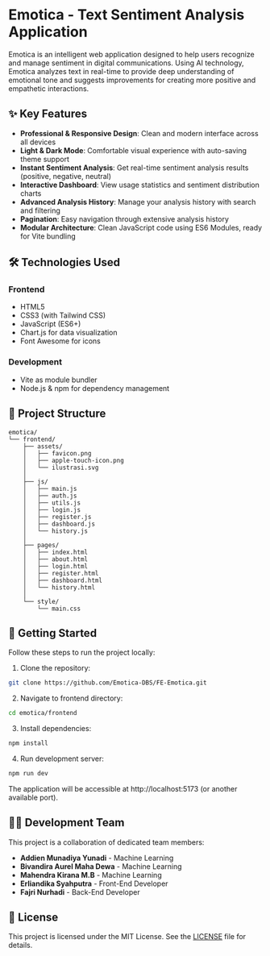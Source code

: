 # Emotica - Text Sentiment Analysis Application

Emotica is an intelligent web application designed to help users recognize and manage sentiment in digital communications. Using AI technology, Emotica analyzes text in real-time to provide deep understanding of emotional tone and suggests improvements for creating more positive and empathetic interactions.

## ✨ Key Features

- **Professional & Responsive Design**: Clean and modern interface across all devices
- **Light & Dark Mode**: Comfortable visual experience with auto-saving theme support
- **Instant Sentiment Analysis**: Get real-time sentiment analysis results (positive, negative, neutral)
- **Interactive Dashboard**: View usage statistics and sentiment distribution charts
- **Advanced Analysis History**: Manage your analysis history with search and filtering
- **Pagination**: Easy navigation through extensive analysis history
- **Modular Architecture**: Clean JavaScript code using ES6 Modules, ready for Vite bundling

## 🛠️ Technologies Used

### Frontend
- HTML5
- CSS3 (with Tailwind CSS)
- JavaScript (ES6+)
- Chart.js for data visualization
- Font Awesome for icons

### Development
- Vite as module bundler
- Node.js & npm for dependency management

## 📂 Project Structure
```
emotica/
└── frontend/
    ├── assets/
    │   ├── favicon.png
    │   ├── apple-touch-icon.png
    │   └── ilustrasi.svg
    │
    ├── js/
    │   ├── main.js
    │   ├── auth.js
    │   ├── utils.js
    │   ├── login.js
    │   ├── register.js
    │   ├── dashboard.js
    │   └── history.js
    │
    ├── pages/
    │   ├── index.html
    │   ├── about.html
    │   ├── login.html
    │   ├── register.html
    │   ├── dashboard.html
    │   └── history.html
    │
    └── style/
        └── main.css
```

## 🚀 Getting Started

Follow these steps to run the project locally:

1. Clone the repository:
```bash
git clone https://github.com/Emotica-DBS/FE-Emotica.git
```

2. Navigate to frontend directory:
```bash
cd emotica/frontend
```

3. Install dependencies:
```bash
npm install
```

4. Run development server:
```bash
npm run dev
```

The application will be accessible at http://localhost:5173 (or another available port).

## 🧑‍💻 Development Team

This project is a collaboration of dedicated team members:

- **Addien Munadiya Yunadi** - Machine Learning
- **Bivandira Aurel Maha Dewa** - Machine Learning
- **Mahendra Kirana M.B** - Machine Learning
- **Erliandika Syahputra** - Front-End Developer
- **Fajri Nurhadi** - Back-End Developer

## 📄 License

This project is licensed under the MIT License. See the [LICENSE](LICENSE) file for details.